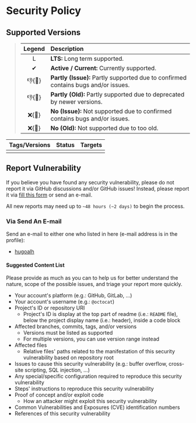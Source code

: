 # Security Policy

## Supported Versions

> | **Legend** | **Description** |
> |:-:|:--|
> | L | **LTS:** Long term supported. |
> | ✔ | **Active / Current:** Currently supported. |
> | 👎{🐛} | **Partly (Issue):** Partly supported due to confirmed contains bugs and/or issues. |
> | 👎{🧓} | **Partly (Old):** Partly supported due to deprecated by newer versions. |
> | ❌{🐛} | **No (Issue):** Not supported due to confirmed contains bugs and/or issues. |
> | ❌{🧓} | **No (Old):** Not supported due to too old. |

| **Tags/Versions** | **Status** | **Targets** |
|:-:|:-:|:-:|
|  |  |  |

## Report Vulnerability

If you believe you have found any security vulnerability, please do not report it via GitHub discussions and/or GitHub issues! Instead, please report it via [fill this form](https://forms.gle/iYjv8jGqkBzjy9yW9) or send an e-mail.

All new reports may need up to `~48 hours (~2 days)` to begin the process.

### Via Send An E-mail

Send an e-mail to either one who listed in here (e-mail address is in the profile):

- [hugoalh](https://github.com/hugoalh)

#### Suggested Content List

Please provide as much as you can to help us for better understand the nature, scope of the possible issues, and triage your report more quickly.

- Your account's platform (e.g.: GitHub, GitLab, ...)
- Your account's username (e.g.: `@octocat`)
- Project's ID or repository URI
  - Project's ID is display at the top part of readme (i.e.: `README` file), below the project display name (i.e.: header), inside a code block
- Affected branches, commits, tags, and/or versions
  - Versions must be listed as supported
  - For multiple versions, you can use version range instead
- Affected files
  - Relative files' paths related to the manifestation of this security vulnerability based on repository root
- Issues to cause this security vulnerability (e.g.: buffer overflow, cross-site scripting, SQL injection, ...)
- Any special/specific configuration required to reproduce this security vulnerability
- Steps' instructions to reproduce this security vulnerability
- Proof of concept and/or exploit code
  - How an attacker might exploit this security vulnerability
- Common Vulnerabilities and Exposures (CVE) identification numbers
- References of this security vulnerability
